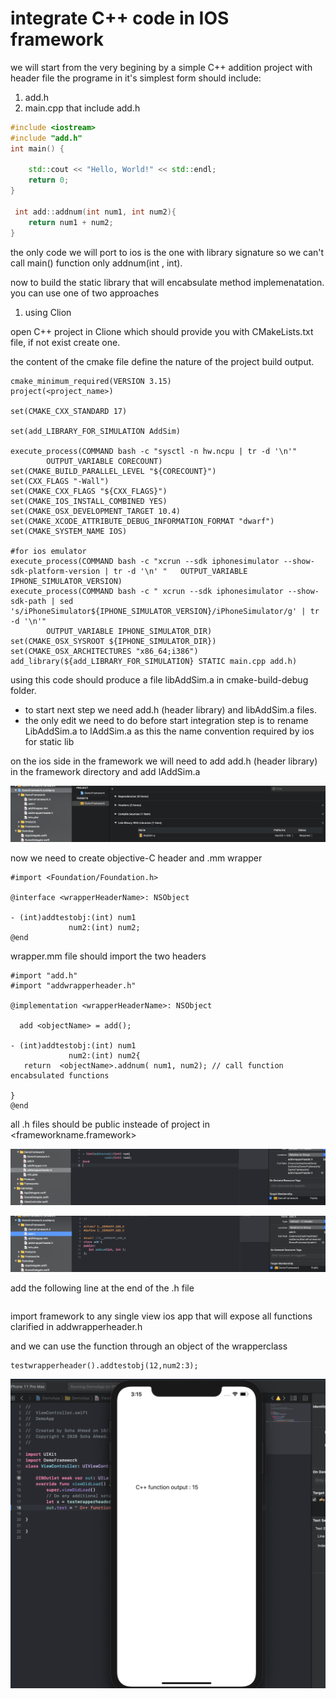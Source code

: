 # integrate C++ code in IOS framework

we will start from the very begining by a simple C++ addition project with header file
the programe in it's simplest form should include:
1. add.h
2. main.cpp that include add.h

```c++
#include <iostream>
#include "add.h"
int main() {

    std::cout << "Hello, World!" << std::endl;
    return 0;
}

 int add::addnum(int num1, int num2){
    return num1 + num2;
}
```
the only code we will port to ios is the one with library signature so we can't call main() function only addnum(int , int).

now to build the static library that will encabsulate method implemenatation. you can use one of two approaches

1. using Clion

open C++ project in Clione which should provide you with CMakeLists.txt file, if not exist create one.

the content of the cmake file define the nature of the project build output.

```
cmake_minimum_required(VERSION 3.15)
project(<project_name>)

set(CMAKE_CXX_STANDARD 17)

set(add_LIBRARY_FOR_SIMULATION AddSim)

execute_process(COMMAND bash -c "sysctl -n hw.ncpu | tr -d '\n'"
        OUTPUT_VARIABLE CORECOUNT)
set(CMAKE_BUILD_PARALLEL_LEVEL "${CORECOUNT}")
set(CXX_FLAGS "-Wall")
set(CMAKE_CXX_FLAGS "${CXX_FLAGS}")
set(CMAKE_IOS_INSTALL_COMBINED YES)
set(CMAKE_OSX_DEVELOPMENT_TARGET 10.4)
set(CMAKE_XCODE_ATTRIBUTE_DEBUG_INFORMATION_FORMAT "dwarf")
set(CMAKE_SYSTEM_NAME IOS)

#for ios emulator
execute_process(COMMAND bash -c "xcrun --sdk iphonesimulator --show-sdk-platform-version | tr -d '\n' "   OUTPUT_VARIABLE IPHONE_SIMULATOR_VERSION)
execute_process(COMMAND bash -c " xcrun --sdk iphonesimulator --show-sdk-path | sed 's/iPhoneSimulator${IPHONE_SIMULATOR_VERSION}/iPhoneSimulator/g' | tr -d '\n'"
        OUTPUT_VARIABLE IPHONE_SIMULATOR_DIR)
set(CMAKE_OSX_SYSROOT ${IPHONE_SIMULATOR_DIR})
set(CMAKE_OSX_ARCHITECTURES "x86_64;i386")
add_library(${add_LIBRARY_FOR_SIMULATION} STATIC main.cpp add.h)
```

using this code should produce a file libAddSim.a in cmake-build-debug folder.

- to start next step we need add.h (header library) and libAddSim.a files.
- the only edit we need to do before start integration step is to rename LibAddSim.a to lAddSim.a as this the name convention required by ios for static lib

on the ios side
in the framework we will need to add add.h (header library) in the framework directory and add lAddSim.a

![alt text](https://github.com/SohaEmad/iosDemo/blob/master/images/addLib.png?raw=true)

now we need to create objective-C header and .mm wrapper


```
#import <Foundation/Foundation.h>

@interface <wrapperHeaderName>: NSObject

- (int)addtestobj:(int) num1
             num2:(int) num2;
@end
```
wrapper.mm file should import the two headers

```
#import "add.h"
#import "addwrapperheader.h"

@implementation <wrapperHeaderName>: NSObject

  add <objectName> = add();

- (int)addtestobj:(int) num1
             num2:(int) num2{
   return  <objectName>.addnum( num1, num2); // call function encabsulated functions

}
@end

```

all .h files should be public insteade of project in <frameworkname.framework>

![alt text](https://github.com/SohaEmad/iosDemo/blob/master/images/publicLib2.png?raw=true)

![alt text](https://github.com/SohaEmad/iosDemo/blob/master/images/publicLib.png?raw=true)

add the following line at the end of the <frameworkname>.h file
```#include "addwrapperheader.h"
```
import framework to any single view ios app that will expose all functions clarified in addwrapperheader.h

and we can use the function through an object of the wrapperclass

```
testwrapperheader().addtestobj(12,num2:3);
```
![output](https://github.com/SohaEmad/iosDemo/blob/master/images/output.png?raw=true)

